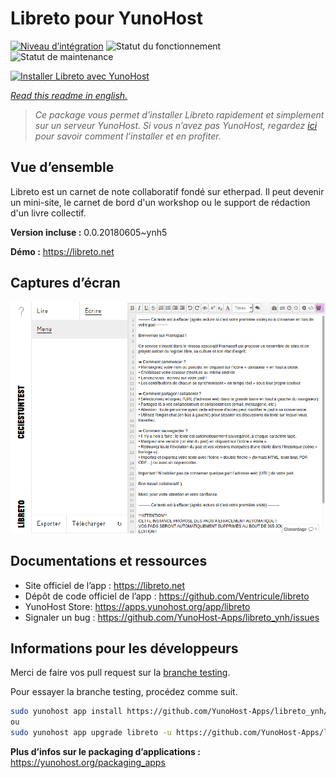 <!--
N.B.: This README was automatically generated by https://github.com/YunoHost/apps/tree/master/tools/README-generator
It shall NOT be edited by hand.
-->

# Libreto pour YunoHost

[![Niveau d’intégration](https://dash.yunohost.org/integration/libreto.svg)](https://dash.yunohost.org/appci/app/libreto) ![Statut du fonctionnement](https://ci-apps.yunohost.org/ci/badges/libreto.status.svg) ![Statut de maintenance](https://ci-apps.yunohost.org/ci/badges/libreto.maintain.svg)

[![Installer Libreto avec YunoHost](https://install-app.yunohost.org/install-with-yunohost.svg)](https://install-app.yunohost.org/?app=libreto)

*[Read this readme in english.](./README.md)*

> *Ce package vous permet d’installer Libreto rapidement et simplement sur un serveur YunoHost.
Si vous n’avez pas YunoHost, regardez [ici](https://yunohost.org/#/install) pour savoir comment l’installer et en profiter.*

## Vue d’ensemble

Libreto est un carnet de note collaboratif fondé sur etherpad. Il peut devenir un mini-site, le carnet de bord d'un workshop ou le support de rédaction d'un livre collectif.


**Version incluse :** 0.0.20180605~ynh5

**Démo :** https://libreto.net

## Captures d’écran

![Capture d’écran de Libreto](./doc/screenshots/menu.png)

## Documentations et ressources

* Site officiel de l’app : <https://libreto.net>
* Dépôt de code officiel de l’app : <https://github.com/Ventricule/libreto>
* YunoHost Store: <https://apps.yunohost.org/app/libreto>
* Signaler un bug : <https://github.com/YunoHost-Apps/libreto_ynh/issues>

## Informations pour les développeurs

Merci de faire vos pull request sur la [branche testing](https://github.com/YunoHost-Apps/libreto_ynh/tree/testing).

Pour essayer la branche testing, procédez comme suit.

``` bash
sudo yunohost app install https://github.com/YunoHost-Apps/libreto_ynh/tree/testing --debug
ou
sudo yunohost app upgrade libreto -u https://github.com/YunoHost-Apps/libreto_ynh/tree/testing --debug
```

**Plus d’infos sur le packaging d’applications :** <https://yunohost.org/packaging_apps>
